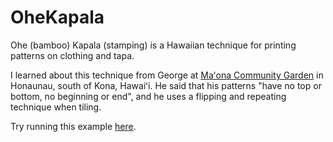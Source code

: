 # OheKapala

Ohe (bamboo) Kapala (stamping) is a Hawaiian technique for printing patterns on clothing and tapa.

I learned about this technique from George at [Maʻona Community Garden](https://www.instagram.com/maonacommunity/) in Honaunau, south of Kona, Hawaiʻi. He said that his patterns "have no top or bottom, no beginning or end", and he uses a flipping and repeating technique when tiling.

Try running this example [here](https://kylemcdonald.github.io/OheKapala/).